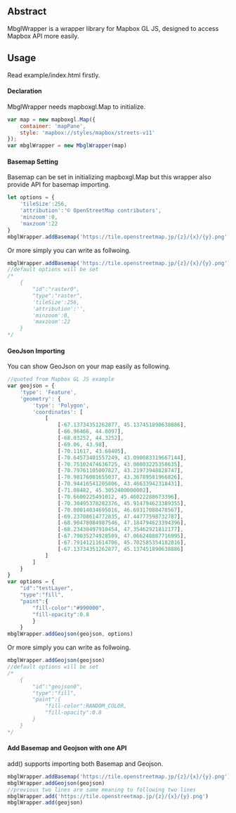 ## Abstract
MbglWrapper is a wrapper library for Mapbox GL JS, designed to access Mapbox API more easily.

## Usage
Read example/index.html firstly.

#### Declaration
MbglWrapper needs mapboxgl.Map to initialize.

```javascript
var map = new mapboxgl.Map({
    container: 'mapPane',
    style: 'mapbox://styles/mapbox/streets-v11'
});
var mbglWrapper = new MbglWrapper(map)
```

#### Basemap Setting
Basemap can be set in initializing mapboxgl.Map but this wrapper also provide API for basemap importing.

```javascript
let options = {
    'tileSize':256,
    'attribution':'© OpenStreetMap contributors',
    'minzoom':0,
    'maxzoom':22
}
mbglWrapper.addBasemap('https://tile.openstreetmap.jp/{z}/{x}/{y}.png', options)
```

Or more simply you can write as follwoing.

```javascript
mbglWrapper.addBasemap('https://tile.openstreetmap.jp/{z}/{x}/{y}.png')
//default options will be set
/*
    {
        "id":"raster0",
        "type":"raster",
        'tileSize':256,
        'attribution':'',
        'minzoom':0,
        'maxzoom':22
    }
*/
```

#### GeoJson Importing
You can show GeoJson on your map easily as following.

```javascript
//quoted from Mapbox GL JS example
var geojson = {
    'type': 'Feature',
    'geometry': {
        'type': 'Polygon',
        'coordinates': [
            [
                [-67.13734351262877, 45.137451890638886],
                [-66.96466, 44.8097],
                [-68.03252, 44.3252],
                [-69.06, 43.98],
                [-70.11617, 43.68405],
                [-70.64573401557249, 43.090083319667144],
                [-70.75102474636725, 43.08003225358635],
                [-70.79761105007827, 43.21973948828747],
                [-70.98176001655037, 43.36789581966826],
                [-70.94416541205806, 43.46633942318431],
                [-71.08482, 45.3052400000002],
                [-70.6600225491012, 45.46022288673396],
                [-70.30495378282376, 45.914794623389355],
                [-70.00014034695016, 46.69317088478567],
                [-69.23708614772835, 47.44777598732787],
                [-68.90478084987546, 47.184794623394396],
                [-68.23430497910454, 47.35462921812177],
                [-67.79035274928509, 47.066248887716995],
                [-67.79141211614706, 45.702585354182816],
                [-67.13734351262877, 45.137451890638886]
            ]
        ]
    }
}
var options = {
    "id":"testLayer",
    "type":"fill",
    "paint":{
        "fill-color":"#990000",
        "fill-opacity":0.8
        }
    }
mbglWrapper.addGeojson(geojson, options)
```

Or more simply you can write as follwoing.

```javascript
mbglWrapper.addGeojson(geojson)
//default options will be set
/*
    {
        "id":"geojson0",
        "type":"fill",
        "paint":{
            "fill-color":RANDOM_COLOR,
            "fill-opacity":0.8
        }
    }
*/
```

#### Add Basemap and Geojson with one API
add() supports importing both Basemap and Geojson.

```javascript
mbglWrapper.addBasemap('https://tile.openstreetmap.jp/{z}/{x}/{y}.png')
mbglWrapper.addGeojson(geojson)
//previous two lines are same meaning to following two lines
mbglWrapper.add('https://tile.openstreetmap.jp/{z}/{x}/{y}.png')
mbglWrapper.add(geojson)
```